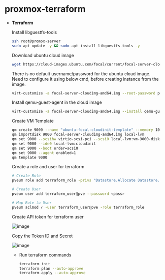 # proxmox-terraform

- **Terraform**
    
    Install libguestfs-tools
    
    ```bash
    ssh root@promox-server
    sudo apt update -y && sudo apt install libguestfs-tools -y
    ```
    
    Download ubuntu cloud image
    
    ```bash
    wget https://cloud-images.ubuntu.com/focal/current/focal-server-cloudimg-amd64.img
    ```
    
    There is no default username/password for the ubuntu cloud image. Need to configure it using below cmd, before creating instance from the image.
    
    ```bash
    virt-customize -a focal-server-cloudimg-amd64.img --root-password password:<pass>
    ```
    
    Install qemu-guest-agent in the cloud image
    
    ```bash
    virt-customize -a focal-server-cloudimg-amd64.img --install qemu-guest-agent
    ```
    
    Create VM Template
    
    ```bash
    qm create 9000 --name "ubuntu-focal-cloudinit-template" --memory 1024 --cores 1 --net0 virtio,bridge=vmbr0
    qm importdisk 9000 focal-server-cloudimg-amd64.img local-lvm
    qm set 9000 --scsihw virtio-scsi-pci --scsi0 local-lvm:vm-9000-disk-0
    qm set 9000 --ide0 local-lvm:cloudinit
    qm set 9000 --boot order=scsi0
    qm set 9000 --agent enabled=1
    qm template 9000
    ```
    
    Create a role and user for terraform
    
    ```bash
    # Create Role
    pveum role add terraform_role -privs "Datastore.Allocate Datastore.AllocateSpace Datastore.AllocateTemplate Datastore.Audit Group.Allocate Mapping.Audit Mapping.Use Pool.Allocate Pool.Audit Realm.AllocateUser SDN.Allocate SDN.Audit SDN.Use Sys.Audit Sys.Console Sys.Syslog Sys.Modify User.Modify VM.Allocate VM.Audit VM.Backup VM.Clone VM.Config.CDROM VM.Config.CPU VM.Config.Cloudinit VM.Config.Disk VM.Config.HWType VM.Config.Memory VM.Config.Network VM.Config.Options VM.Console VM.Migrate VM.Monitor VM.PowerMgmt VM.Snapshot VM.Snapshot.Rollback"
    
    # Create User
    pveum user add terraform_user@pve --password <pass>
    
    # Map Role to User
    pveum aclmod / -user terraform_user@pve -role terraform_role
    ```
    
    Create API token for terraform user
    
    ![image](https://github.com/user-attachments/assets/e5b66693-2140-4b08-98d0-1bf23e5443cb)

    
    Copy the Token ID and Secret
    
    ![image](https://github.com/user-attachments/assets/298e956f-e364-4ac8-b0a4-318fae6b68f2)
    
                
    - Run terraform commands
        
        ```bash
        terraform init
        terraform plan --auto-approve
        terraform apply --auto-approve
        ```
